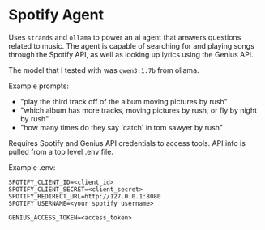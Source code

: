 # Spotify Agent

Uses `strands` and `ollama` to power an ai agent that answers questions related to music. The agent is capable of searching for and playing songs through the Spotify API, as well as looking up lyrics using the Genius API.

The model that I tested with was `qwen3:1.7b` from ollama.

Example prompts:
  * "play the third track off of the album moving pictures by rush"
  * "which album has more tracks, moving pictures by rush, or fly by night by rush"
  * "how many times do they say 'catch' in tom sawyer by rush"

Requires Spotify and Genius API credentials to access tools. API info is pulled from a top level .env file.

Example .env:

```
SPOTIFY_CLIENT_ID=<client_id>
SPOTIFY_CLIENT_SECRET=<client_secret>
SPOTIFY_REDIRECT_URL=http://127.0.0.1:8080
SPOTIFY_USERNAME=<your spotify username>

GENIUS_ACCESS_TOKEN=<access_token>
```
